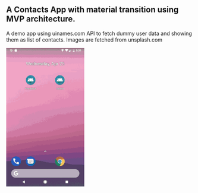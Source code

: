## A Contacts App with material transition using MVP architecture.

A demo app using uinames.com API to fetch dummy user data and showing them as list of contacts.
Images are fetched from unsplash.com

![alt text](https://github.com/sahilpatel14/androidhive-contacts-app-mvp/blob/master/contacts_app.gif)
